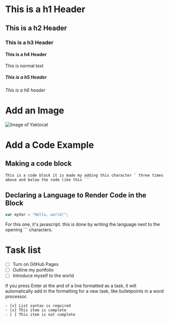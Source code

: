 # This is a h1 Header
## This is a h2 Header
### This is a h3 Header
#### This is a h4 Header
This is normal text
##### This is a h5 Header
###### This is a h6 header

# Add an Image
![Image of Yaktocat](https://octodex.github.com/images/yaktocat.png)

# Add a Code Example
## Making a code block
```
This is a code block it is made my adding this character ` three times above and below the code like this ```
```
## Declaring a Language to Render Code in the Block
``` javascript
var myVar = "Hello, world!";
```
For this one, it's javascript. this is done by writing the language next to the opening ``` characters.

# Task list
- [ ] Turn on GitHub Pages
- [ ] Outline my portfolio
- [ ] Introduce myself to the world

If you press Enter at the and of a line formatted as a task, it will automatically add in the formatting for a new task, like bulletpoints in a word processor.

```
- [x] List syntax is required
- [x] This item is complete
- [ ] This item is not complete
```
